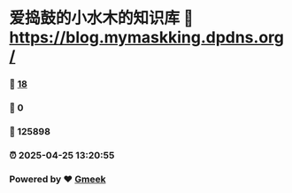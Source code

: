 # 爱捣鼓的小水木的知识库 :link: https://blog.mymaskking.dpdns.org/ 
### :page_facing_up: [18](https://blog.mymaskking.dpdns.org//tag.html) 
### :speech_balloon: 0 
### :hibiscus: 125898 
### :alarm_clock: 2025-04-25 13:20:55 
### Powered by :heart: [Gmeek](https://github.com/Meekdai/Gmeek)
